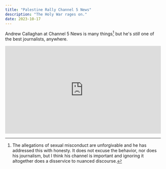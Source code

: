 ```yaml
---
title: "Palestine Rally Channel 5 News"
description: "The Holy War rages on."
date: 2023-10-17
---
```


Andrew Callaghan at Channel 5 News is many things[^1] but he's *still* one of the best journalists, anywhere.

<style>.embed-container { position: relative; padding-bottom: 56.25%; height: 0; overflow: hidden; max-width: 100%; } .embed-container iframe, .embed-container object, .embed-container embed { position: absolute; top: 0; left: 0; width: 100%; height: 100%; }</style><div class='embed-container'><iframe src='https://www.youtube.com/embed/43wKgnOBEtY' frameborder='0' allowfullscreen></iframe></div>



[^1]: The allegations of sexual misconduct are unforgivable and he has addressed this with honesty. It does not excuse the behavior, nor does his journalism, but I think his channel is important and ignoring it altogether does a disservice to nuanced discourse.